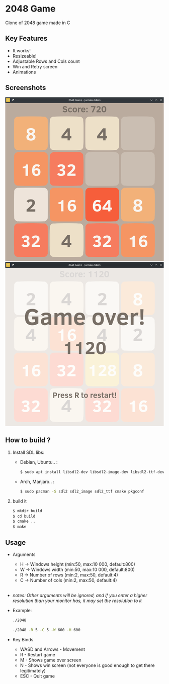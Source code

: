 # 2048 Game
Clone of 2048 game made in C

## Key Features
- It works!
- Resizeable!
- Adjustable Rows and Cols count
- Win and Retry screen
- Animations

## Screenshots
![Game](/img/game.png)
![Game Over](/img/gameover.png)
## How to build ?
1) Install SDL libs:

    - Debian, Ubuntu.. :
        ```bash
        $ sudo apt install libsdl2-dev libsdl2-image-dev libsdl2-ttf-dev cmake pkg-config
        ```
    - Arch, Manjaro.. :
        ```bash
        $ sudo pacman -S sdl2 sdl2_image sdl2_ttf cmake pkgconf
        ```
2) build it
    ```bash
    $ mkdir build
    $ cd build
    $ cmake ..
    $ make
    ```
## Usage

- Arguments
    - H -> Windows height (min:50, max:10 000, default:800) 
    - W -> Windows width (min:50, max:10 000, default:800)
    - R -> Number of rows (min:2, max:50, default:4)
    - C -> Number of cols (min:2, max:50, default:4) 
    <br><br>

- *notes: Other arguments will be ignored, and if you enter a higher resolution than your monitor has, it may set the resolution to it*
- Example:
    ```bash
    ./2048
    ```
    ```bash
    ./2048 -R 5 -C 5 -W 600 -H 600
    ```
- Key Binds
    - WASD and Arrows - Movement
    - R - Restart game
    - M - Shows game over screen
    - N - Shows win screen (not everyone is good enough to get there legitimately)
    - ESC - Quit game